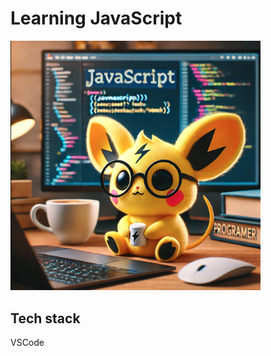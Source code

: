 # Learning JavaScript

<img src = https://github.com/ersu-amine/js-learning/blob/main/js-pika.png width = 400></img>
## Tech stack

VSCode

  
